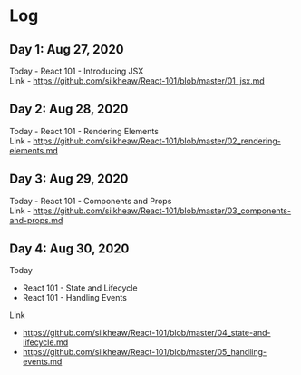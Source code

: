# Log

## Day 1: Aug 27, 2020
Today - React 101 - Introducing JSX  
Link - https://github.com/siikheaw/React-101/blob/master/01_jsx.md

## Day 2: Aug 28, 2020
Today - React 101 - Rendering Elements   
Link - https://github.com/siikheaw/React-101/blob/master/02_rendering-elements.md

## Day 3: Aug 29, 2020
Today - React 101 - Components and Props  
Link - https://github.com/siikheaw/React-101/blob/master/03_components-and-props.md

## Day 4: Aug 30, 2020
Today 
- React 101 - State and Lifecycle  
- React 101 - Handling Events  

Link 
- https://github.com/siikheaw/React-101/blob/master/04_state-and-lifecycle.md
- https://github.com/siikheaw/React-101/blob/master/05_handling-events.md

